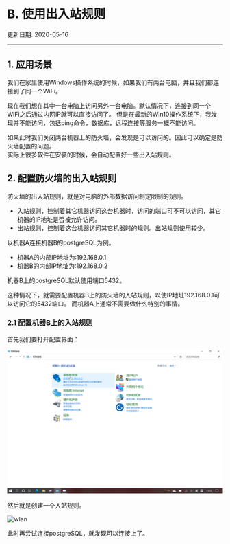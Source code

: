 # B. 使用出入站规则

更新日期: 2020-05-16

-----------------------------------------------------

## 1.	应用场景	

我们在家里使用Windows操作系统的时候，如果我们有两台电脑，并且我们都连接到了同一个WiFi。	

现在我们想在其中一台电脑上访问另外一台电脑。默认情况下，连接到同一个WiFi之后通过内网IP就可以直接访问了。	
但是在最新的Win10操作系统下，我发现并不能访问，包括ping命令，数据库，远程连接等服务一概不能访问。	

如果此时我们关闭两台机器上的防火墙，会发现是可以访问的。因此可以确定是防火墙配置的问题。	
实际上很多软件在安装的时候，会自动配置好一些出入站规则。	

## 2.	配置防火墙的出入站规则	

防火墙的出入站规则，就是对电脑的外部数据访问制定限制的规则。	

- 入站规则，控制着其它机器访问这台机器时，访问的端口可不可以访问，其它机器的IP地址是否被允许访问。
- 出站规则，控制着这台机器访问其它机器时的规则。出站规则使用较少。

以机器A连接机器B的postgreSQL为例。	

- 机器A的内部IP地址为:192.168.0.1
- 机器B的内部IP地址为:192.168.0.2

机器B上的postgreSQL默认使用端口5432。

这种情况下，就需要配置机器B上的防火墙的入站规则，以使IP地址192.168.0.1可以访问它的5432端口。	
而机器A上通常不需要做什么特别的事情。	

### 2.1	配置机器B上的入站规则

首先我们要打开配置界面：

![wlan](S003.files/打开出入站规则.png)

然后就是创建一个入站规则。

![wlan](S003.files/配置出入站规则.png)

此时再尝试连接postgreSQL，就发现可以连接上了。
